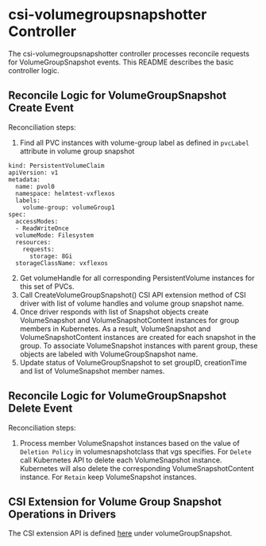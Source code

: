 
# csi-volumegroupsnapshotter Controller

The csi-volumegroupsnapshotter controller processes reconcile requests for VolumeGroupSnapshot events. 
This README describes the basic controller logic.

## Reconcile Logic for VolumeGroupSnapshot Create Event 
Reconciliation steps:
1. Find all PVC instances with volume-group label as defined in `pvcLabel` attribute in volume group snapshot
```
kind: PersistentVolumeClaim
apiVersion: v1
metadata:
  name: pvol0
  namespace: helmtest-vxflexos
  labels:
    volume-group: volumeGroup1
spec:
  accessModes:
  - ReadWriteOnce
  volumeMode: Filesystem
  resources:
    requests:
      storage: 8Gi
  storageClassName: vxflexos
```
2. Get volumeHandle for all corresponding PersistentVolume instances for this set of PVCs.
3. Call CreateVolumeGroupSnapshot() CSI API extension method of CSI driver with list of volume handles and volume group snapshot name.
4. Once driver responds with list of Snapshot objects create VolumeSnapshot and VolumeSnapshotContent instances for group members in Kubernetes. As a result, VolumeSnapshot and VolumeSnapshotContent instances are created for each snapshot in the group. To associate VolumeSnapshot instances with parent group, these objects are labeled with VolumeGroupSnapshot name.
5. Update status of VolumeGroupSnapshot to set groupID, creationTime and list of VolumeSnapshot member names.

## Reconcile Logic for VolumeGroupSnapshot Delete Event
Reconciliation steps: 
1. Process member VolumeSnapshot instances based on the value of `Deletion Policy` in volumesnapshotclass that vgs specifies. For `Delete` call Kubernetes API to delete each
   VolumeSnapshot instance. Kubernetes will also delete the corresponding VolumeSnapshotContent instance. For `Retain` keep VolumeSnapshot instances.

## CSI Extension for Volume Group Snapshot Operations in Drivers
The CSI extension API is defined  [here](https://github.com/dell/dell-csi-extensions) under volumeGroupSnapshot.

